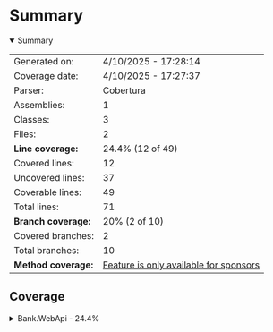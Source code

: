# Summary
<details open><summary>Summary</summary>

|||
|:---|:---|
| Generated on: | 4/10/2025 - 17:28:14 |
| Coverage date: | 4/10/2025 - 17:27:37 |
| Parser: | Cobertura |
| Assemblies: | 1 |
| Classes: | 3 |
| Files: | 2 |
| **Line coverage:** | 24.4% (12 of 49) |
| Covered lines: | 12 |
| Uncovered lines: | 37 |
| Coverable lines: | 49 |
| Total lines: | 71 |
| **Branch coverage:** | 20% (2 of 10) |
| Covered branches: | 2 |
| Total branches: | 10 |
| **Method coverage:** | [Feature is only available for sponsors](https://reportgenerator.io/pro) |

</details>

## Coverage
<details><summary>Bank.WebApi - 24.4%</summary>

|**Name**|**Line**|**Branch**|
|:---|---:|---:|
|**Bank.WebApi**|**24.4%**|**20%**|
|Bank.WebApi.Models.BankAccount|57.1%|33.3%|
|Program|0%|0%|
|WeatherForecast|0%||

</details>
